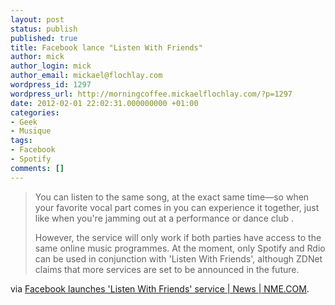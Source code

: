 ```yaml
---
layout: post
status: publish
published: true
title: Facebook lance "Listen With Friends"
author: mick
author_login: mick
author_email: mickael@flochlay.com
wordpress_id: 1297
wordpress_url: http://morningcoffee.mickaelflochlay.com/?p=1297
date: 2012-02-01 22:02:31.000000000 +01:00
categories:
- Geek
- Musique
tags:
- Facebook
- Spotify
comments: []
---
```

<blockquote>You can listen to the same song, at the exact same time—so when your favorite vocal part comes in you can experience it together, just like when you're jamming out at a performance or dance club .

However, the service will only work if both parties have access to the same online music programmes. At the moment, only Spotify and Rdio can be used in conjunction with 'Listen With Friends', although ZDNet claims that more services are set to be announced in the future.</blockquote>
via <a href="http://www.nme.com/news/various-artists/61405">Facebook launches 'Listen With Friends' service | News | NME.COM</a>.
